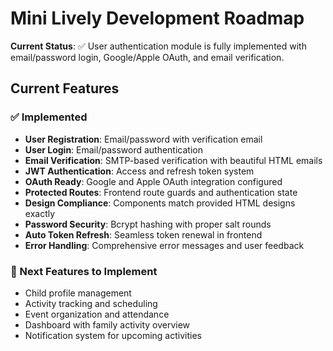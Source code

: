 # Mini Lively Development Roadmap

**Current Status**: ✅ User authentication module is fully implemented with email/password login, Google/Apple OAuth, and email verification.

## Current Features

### ✅ Implemented
- **User Registration**: Email/password with verification email
- **User Login**: Email/password authentication
- **Email Verification**: SMTP-based verification with beautiful HTML emails
- **JWT Authentication**: Access and refresh token system
- **OAuth Ready**: Google and Apple OAuth integration configured
- **Protected Routes**: Frontend route guards and authentication state
- **Design Compliance**: Components match provided HTML designs exactly
- **Password Security**: Bcrypt hashing with proper salt rounds
- **Auto Token Refresh**: Seamless token renewal in frontend
- **Error Handling**: Comprehensive error messages and user feedback

### 🚧 Next Features to Implement
- Child profile management
- Activity tracking and scheduling
- Event organization and attendance
- Dashboard with family activity overview
- Notification system for upcoming activities